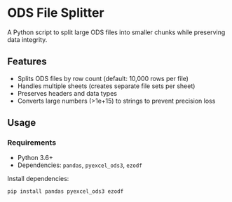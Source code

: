 # ODS File Splitter

A Python script to split large ODS files into smaller chunks while preserving data integrity.

## Features
- Splits ODS files by row count (default: 10,000 rows per file)
- Handles multiple sheets (creates separate file sets per sheet)
- Preserves headers and data types
- Converts large numbers (>1e+15) to strings to prevent precision loss

## Usage

### Requirements
- Python 3.6+
- Dependencies: `pandas`, `pyexcel_ods3`, `ezodf`

Install dependencies:

```bash
pip install pandas pyexcel_ods3 ezodf
```
